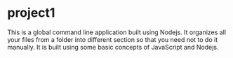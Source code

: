 # project1
This is a global command line application built using Nodejs. It organizes all your files from a folder into different section so that you need not to do it manually. It is built using some basic concepts of JavaScript and Nodejs.

